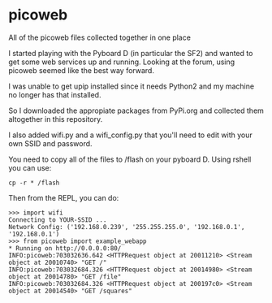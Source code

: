 # picoweb
All of the picoweb files collected together in one place

I started playing with the Pyboard D (in particular the SF2) and wanted
to get some web services up and running. Looking at the forum, using
picoweb seemed like the best way forward.

I was unable to get upip installed since it needs Python2 and my machine
no longer has that installed.

So I downloaded the appropiate packages from PyPi.org and collected them
altogether in this repository.

I also added wifi.py and a wifi_config.py that you'll need to edit with
your own SSID and password.

You need to copy all of the files to /flash on your pyboard D. Using rshell you
can use:
```
cp -r * /flash
```
Then from the REPL, you can do:
```
>>> import wifi
Connecting to YOUR-SSID ...
Network Config: ('192.168.0.239', '255.255.255.0', '192.168.0.1', '192.168.0.1')
>>> from picoweb import example_webapp
* Running on http://0.0.0.0:80/
INFO:picoweb:703032636.642 <HTTPRequest object at 20011210> <Stream object at 20010740> "GET /"
INFO:picoweb:703032684.326 <HTTPRequest object at 20014980> <Stream object at 20014780> "GET /file"
INFO:picoweb:703032684.326 <HTTPRequest object at 200197c0> <Stream object at 20014540> "GET /squares"
```

